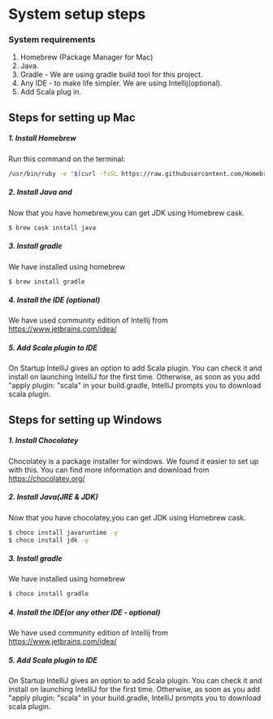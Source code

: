 # System setup steps
 
### System requirements
1. Homebrew (Package Manager for Mac)
2. Java.
3. Gradle - We are using gradle build tool for this project.
4. Any IDE - to make life simpler. We are using Intellij(optional).
5. Add Scala plug in.

## Steps for setting up Mac
##### 1. Install Homebrew
Run this command on the terminal:
```sh
/usr/bin/ruby -e "$(curl -fsSL https://raw.githubusercontent.com/Homebrew/install/master/install)"
```

##### 2. Install Java and 
Now that you have homebrew,you can get JDK using Homebrew cask.


```sh
$ brew cask install java
```



##### 3. Install gradle
We have installed using homebrew

```sh
$ brew install gradle
```


##### 4. Install the IDE (optional)
We have used community edition of Intellij from https://www.jetbrains.com/idea/


##### 5. Add Scala plugin to IDE 
On Startup IntelliJ gives an option to add Scala plugin. You can check it and install on launching IntelliJ for the first time.
Otherwise, as soon as you add "apply plugin: "scala" in your build.gradle, IntelliJ prompts you to download scala plugin.



## Steps for setting up Windows
##### 1. Install Chocolatey 
Chocolatey is a package installer for windows. We found it easier to set up with this. You can find more information and download from https://chocolatey.org/

##### 2. Install Java(JRE & JDK)
Now that you have chocolatey,you can get JDK using Homebrew cask.


```sh
$ choco install javaruntime -y
$ choco install jdk -y
```



##### 3. Install gradle
We have installed using homebrew

```sh
$ choco install gradle
```


##### 4. Install the IDE(or any other IDE - optional)
We have used community edition of Intellij from https://www.jetbrains.com/idea/


##### 5. Add Scala plugin to IDE 
On Startup IntelliJ gives an option to add Scala plugin. You can check it and install on launching IntelliJ for the first time.
Otherwise, as soon as you add "apply plugin: "scala" in your build.gradle, IntelliJ prompts you to download scala plugin.
